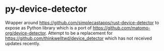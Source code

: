 # py-device-detector

Wrapper around <https://github.com/simplecastapps/rust-device-detector> to expose as Python library which is a port of <https://github.com/matomo-org/device-detector>.
Attempt to be a replacement for <https://github.com/thinkwelltwd/device_detector> which has not received updates recently.
